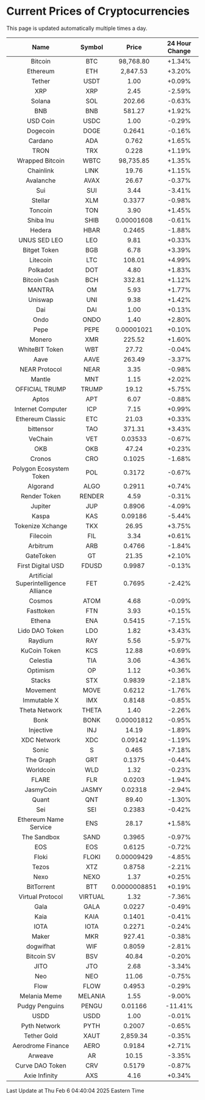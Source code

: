 # Current Prices of Cryptocurrencies
This page is updated automatically multiple times a day.

| Name | Symbol | Price | 24 Hour Change |
| :---: |:---:| :---: | :---: |
| Bitcoin | BTC | 98,768.80 | +1.34% |
| Ethereum | ETH | 2,847.53 | +3.20% |
| Tether | USDT | 1.00 | +0.09% |
| XRP | XRP | 2.45 | -2.59% |
| Solana | SOL | 202.66 | -0.63% |
| BNB | BNB | 581.27 | +1.92% |
| USD Coin | USDC | 1.00 | -0.29% |
| Dogecoin | DOGE | 0.2641 | -0.16% |
| Cardano | ADA | 0.762 | +1.65% |
| TRON | TRX | 0.228 | +1.19% |
| Wrapped Bitcoin | WBTC | 98,735.85 | +1.35% |
| Chainlink | LINK | 19.76 | +1.15% |
| Avalanche | AVAX | 26.67 | -0.37% |
| Sui | SUI | 3.44 | -3.41% |
| Stellar | XLM | 0.3377 | -0.98% |
| Toncoin | TON | 3.90 | +1.45% |
| Shiba Inu | SHIB | 0.00001608 | -0.61% |
| Hedera | HBAR | 0.2465 | -1.88% |
| UNUS SED LEO | LEO | 9.81 | +0.33% |
| Bitget Token | BGB | 6.78 | +3.39% |
| Litecoin | LTC | 108.01 | +4.99% |
| Polkadot | DOT | 4.80 | +1.83% |
| Bitcoin Cash | BCH | 332.81 | +1.12% |
| MANTRA | OM | 5.93 | +1.77% |
| Uniswap | UNI | 9.38 | +1.42% |
| Dai | DAI | 1.00 | +0.13% |
| Ondo | ONDO | 1.40 | +2.80% |
| Pepe | PEPE | 0.00001021 | +0.10% |
| Monero | XMR | 225.52 | +1.60% |
| WhiteBIT Token | WBT | 27.72 | -0.04% |
| Aave | AAVE | 263.49 | -3.37% |
| NEAR Protocol | NEAR | 3.35 | -0.98% |
| Mantle | MNT | 1.15 | +2.02% |
| OFFICIAL TRUMP | TRUMP | 19.12 | +5.75% |
| Aptos | APT | 6.07 | -0.88% |
| Internet Computer | ICP | 7.15 | +0.99% |
| Ethereum Classic | ETC | 21.03 | +0.33% |
| bittensor | TAO | 371.31 | +3.43% |
| VeChain | VET | 0.03533 | -0.67% |
| OKB | OKB | 47.24 | +0.23% |
| Cronos | CRO | 0.1025 | -1.68% |
| Polygon Ecosystem Token | POL | 0.3172 | -0.67% |
| Algorand | ALGO | 0.2911 | +0.74% |
| Render Token | RENDER | 4.59 | -0.31% |
| Jupiter | JUP | 0.8906 | -4.09% |
| Kaspa | KAS | 0.09186 | -5.44% |
| Tokenize Xchange | TKX | 26.95 | +3.75% |
| Filecoin | FIL | 3.34 | +0.61% |
| Arbitrum | ARB | 0.4766 | -1.84% |
| GateToken | GT | 21.35 | +2.10% |
| First Digital USD | FDUSD | 0.9987 | -0.13% |
| Artificial Superintelligence Alliance | FET | 0.7695 | -2.42% |
| Cosmos | ATOM | 4.68 | -0.09% |
| Fasttoken | FTN | 3.93 | +0.15% |
| Ethena | ENA | 0.5415 | -7.15% |
| Lido DAO Token | LDO | 1.82 | +3.43% |
| Raydium | RAY | 5.56 | -5.97% |
| KuCoin Token | KCS | 12.88 | +0.69% |
| Celestia | TIA | 3.06 | -4.36% |
| Optimism | OP | 1.12 | +0.36% |
| Stacks | STX | 0.9839 | -2.18% |
| Movement | MOVE | 0.6212 | -1.76% |
| Immutable X | IMX | 0.8148 | -0.85% |
| Theta Network | THETA | 1.40 | -2.26% |
| Bonk | BONK | 0.00001812 | -0.95% |
| Injective | INJ | 14.19 | -1.89% |
| XDC Network | XDC | 0.09142 | -1.19% |
| Sonic | S | 0.465 | +7.18% |
| The Graph | GRT | 0.1375 | -0.44% |
| Worldcoin | WLD | 1.32 | -0.23% |
| FLARE | FLR | 0.0203 | -1.94% |
| JasmyCoin | JASMY | 0.02318 | -2.94% |
| Quant | QNT | 89.40 | -1.30% |
| Sei | SEI | 0.2383 | -0.42% |
| Ethereum Name Service | ENS | 28.17 | +1.58% |
| The Sandbox | SAND | 0.3965 | -0.97% |
| EOS | EOS | 0.6125 | -0.72% |
| Floki | FLOKI | 0.00009429 | -4.85% |
| Tezos | XTZ | 0.8758 | -2.21% |
| Nexo | NEXO | 1.37 | +0.25% |
| BitTorrent | BTT | 0.0000008851 | +0.19% |
| Virtual Protocol | VIRTUAL | 1.32 | -7.36% |
| Gala | GALA | 0.0227 | -0.49% |
| Kaia | KAIA | 0.1401 | -0.41% |
| IOTA | IOTA | 0.2271 | -0.24% |
| Maker | MKR | 927.41 | -0.38% |
| dogwifhat | WIF | 0.8059 | -2.81% |
| Bitcoin SV | BSV | 40.84 | -0.20% |
| JITO | JTO | 2.68 | -3.34% |
| Neo | NEO | 11.06 | -0.75% |
| Flow | FLOW | 0.4953 | -0.29% |
| Melania Meme | MELANIA | 1.55 | -9.00% |
| Pudgy Penguins | PENGU | 0.01166 | -11.41% |
| USDD | USDD | 1.00 | -0.01% |
| Pyth Network | PYTH | 0.2007 | -0.65% |
| Tether Gold | XAUT | 2,859.34 | -0.35% |
| Aerodrome Finance | AERO | 0.9184 | +2.71% |
| Arweave | AR | 10.15 | -3.35% |
| Curve DAO Token | CRV | 0.5179 | -0.87% |
| Axie Infinity | AXS | 4.16 | +0.34% |

Last Update at Thu Feb  6 04:40:04 2025 Eastern Time